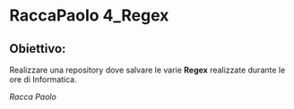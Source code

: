 # RaccaPaolo 4_Regex
## Obiettivo:
Realizzare una repository dove salvare le varie **Regex** realizzate durante le ore di Informatica.

*Racca Paolo*